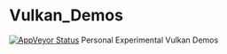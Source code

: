 # Vulkan_Demos
[![AppVeyor Status](https://img.shields.io/appveyor/build/hooyuser/vulkan-demos?logo=AppVeyor&label=AppVeyor)](https://ci.appveyor.com/project/hooyuser/vulkan-demos/branch/master)
Personal Experimental Vulkan Demos
